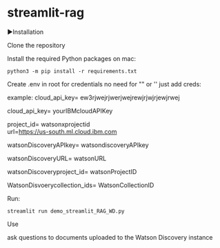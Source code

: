 # streamlit-rag

▶️Installation

Clone the repository

Install the required Python packages on mac:

`python3 -m pip install -r requirements.txt  
` <div style="page-break-after: always;"></div>

Create .env in root for credentials no need for "" or '' just add creds: <div style="page-break-after: always;"></div>
example: cloud_api_key= ew3rjwejrjwerjwejrewjrjwjrjewjrwej <div style="page-break-after: always;"></div>

cloud_api_key= yourIBMcloudAPIKey <div style="page-break-after: always;"></div>
project_id= watsonxprojectid  <div style="page-break-after: always;"></div>
url=https://us-south.ml.cloud.ibm.com

watsonDiscoveryAPIkey= watsondiscoveryAPIkey  <div style="page-break-after: always;"></div>
watsonDiscoveryURL= watsonURL  <div style="page-break-after: always;"></div>

watsonDiscoveryproject_id= watsonProjectID  <div style="page-break-after: always;"></div>
WatsonDisvoerycollection_ids= WatsonCollectionID  <div style="page-break-after: always;"></div>


Run:

`streamlit run demo_streamlit_RAG_WD.py
`
<div style="page-break-after: always;"></div>
Use
<div style="page-break-after: always;"></div>

ask questions to documents uploaded to the Watson Discovery instance

